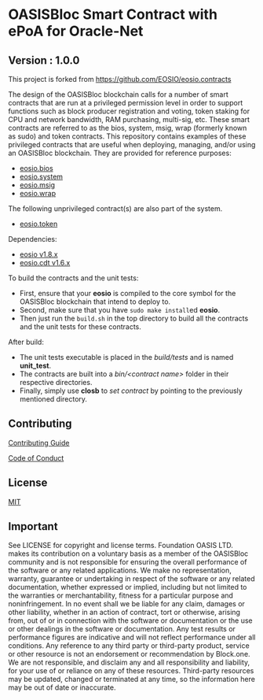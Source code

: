 # OASISBloc Smart Contract with ePoA for Oracle-Net

## Version : 1.0.0

This project is forked from https://github.com/EOSIO/eosio.contracts

The design of the OASISBloc blockchain calls for a number of smart contracts that are run at a privileged permission level in order to support functions such as block producer registration and voting, token staking for CPU and network bandwidth, RAM purchasing, multi-sig, etc.  These smart contracts are referred to as the bios, system, msig, wrap (formerly known as sudo) and token contracts.
This repository contains examples of these privileged contracts that are useful when deploying, managing, and/or using an OASISBloc blockchain.  They are provided for reference purposes:

   * [eosio.bios](./contracts/eosio.bios)
   * [eosio.system](./contracts/eosio.system)
   * [eosio.msig](./contracts/eosio.msig)
   * [eosio.wrap](./contracts/eosio.wrap)

The following unprivileged contract(s) are also part of the system.
   * [eosio.token](./contracts/eosio.token)

Dependencies:
* [eosio v1.8.x](https://github.com/EOSIO/eos/releases/tag/v1.8.0)
* [eosio.cdt v1.6.x](https://github.com/EOSIO/eosio.cdt/releases/tag/v1.6.1)

To build the contracts and the unit tests:
* First, ensure that your __eosio__ is compiled to the core symbol for the OASISBloc blockchain that intend to deploy to.
* Second, make sure that you have ```sudo make install```ed __eosio__.
* Then just run the ```build.sh``` in the top directory to build all the contracts and the unit tests for these contracts.

After build:
* The unit tests executable is placed in the _build/tests_ and is named __unit_test__.
* The contracts are built into a _bin/\<contract name\>_ folder in their respective directories.
* Finally, simply use __closb__ to _set contract_ by pointing to the previously mentioned directory.

## Contributing

[Contributing Guide](./CONTRIBUTING.md)

[Code of Conduct](./CONTRIBUTING.md#conduct)

## License

[MIT](./LICENSE)



## Important

See LICENSE for copyright and license terms. Foundation OASIS LTD. makes its contribution on a voluntary basis as a member of the OASISBloc community and is not responsible for ensuring the overall performance of the software or any related applications. We make no representation, warranty, guarantee or undertaking in respect of the software or any related documentation, whether expressed or implied, including but not limited to the warranties or merchantability, fitness for a particular purpose and noninfringement. In no event shall we be liable for any claim, damages or other liability, whether in an action of contract, tort or otherwise, arising from, out of or in connection with the software or documentation or the use or other dealings in the software or documentation. Any test results or performance figures are indicative and will not reflect performance under all conditions. Any reference to any third party or third-party product, service or other resource is not an endorsement or recommendation by Block.one. We are not responsible, and disclaim any and all responsibility and liability, for your use of or reliance on any of these resources. Third-party resources may be updated, changed or terminated at any time, so the information here may be out of date or inaccurate.
